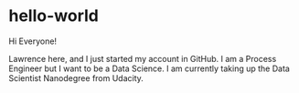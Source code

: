 # hello-world

Hi Everyone!

Lawrence here, and I just started my account in GitHub. I am a Process Engineer but I want to be a Data Science. I am currently taking up the Data Scientist Nanodegree from Udacity.
